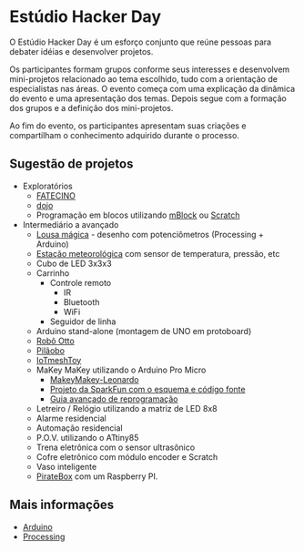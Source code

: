 # Estúdio Hacker Day

O Estúdio Hacker Day é um esforço conjunto que reúne pessoas para debater idéias e desenvolver projetos.

Os participantes formam grupos conforme seus interesses e desenvolvem mini-projetos relacionado ao tema escolhido, tudo com a orientação de especialistas nas áreas.
O evento começa com uma explicação da dinâmica do evento e uma apresentação dos temas. Depois segue com a formação dos grupos e a definição dos mini-projetos.

Ao fim do evento, os participantes apresentam suas criações e compartilham o conhecimento adquirido durante o processo.

## Sugestão de projetos
* Exploratórios
  * [FATECINO](https://github.com/jaafreitas/fatecino)
  * [dojo](https://garoa.net.br/wiki/Coding_Dojo_com_Arduino)
  * Programação em blocos utilizando [mBlock](http://www.mblock.cc/) ou [Scratch](https://scratch.mit.edu/projects/editor/)
* Intermediário a avançado
  * [Lousa mágica](https://github.com/villares/sesc-24-de-maio) - desenho com potenciômetros (Processing + Arduino)
  * [Estação meteorológica](https://github.com/jaafreitas/weather-station) com sensor de temperatura, pressão, etc
  * Cubo de LED 3x3x3
  * Carrinho
    * Controle remoto
      * IR
      * Bluetooth
      * WiFi
    * Seguidor de linha
  * Arduino stand-alone (montagem de UNO em protoboard)
  * [Robô Otto](http://otto.strikingly.com/)
  * [Pilãobo](https://github.com/jaafreitas/pilaobo)
  * [IoTmeshToy](https://github.com/jaafreitas/IoTmeshToy)
  * MaKey MaKey utilizando o Arduino Pro Micro
    * [MakeyMakey-Leonardo](https://github.com/robotfreak/MakeyMakey-Leonardo)
    * [Projeto da SparkFun com o esquema e código fonte](https://github.com/sparkfun/MaKeyMaKey)
    * [Guia avançado de reprogramação](https://learn.sparkfun.com/tutorials/makey-makey-advanced-guide)
  * Letreiro / Relógio utilizando a matriz de LED 8x8
  * Alarme residencial
  * Automação residencial
  * P.O.V. utilizando o ATtiny85
  * Trena eletrônica com o sensor ultrasônico
  * Cofre eletrônico com módulo encoder e Scratch
  * Vaso inteligente
  * [PirateBox](https://piratebox.cc/) com um Raspberry PI.

## Mais informações
* [Arduino](arduino)
* [Processing](processing)

